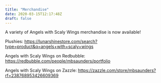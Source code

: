 ```yaml
---
title: "Merchandise"
date: 2020-03-15T12:17:48Z
draft: false
---
```


A variety of Angels with Scaly Wings merchandise is now available!

Plushies:
https://lunarshinestore.com/search?type=product&q=angels+with+scaly+wings

Angels with Scaly Wings on Redbubble:
https://redbubble.com/people/mbsaunders/portfolio

Angels with Scaly Wings on Zazzle:
https://zazzle.com/store/mbsaunders?rf=238768953426609369

